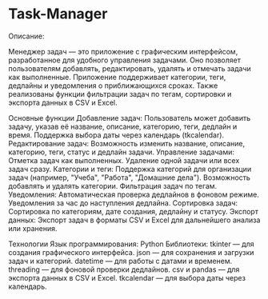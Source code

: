 # Task-Manager
Описание:

  Менеджер задач — это приложение с графическим интерфейсом, разработанное для удобного управления задачами. Оно позволяет пользователям добавлять, редактировать, удалять и отмечать задачи как выполненные. Приложение поддерживает категории, теги, дедлайны и уведомления о приближающихся сроках. Также реализованы функции фильтрации задач по тегам, сортировки и экспорта данных в CSV и Excel.

Основные функции
  Добавление задач:
    Пользователь может добавить задачу, указав её название, описание, категорию, теги, дедлайн и время.
    Поддержка выбора даты через календарь (tkcalendar).
  Редактирование задач:
    Возможность изменить название, описание, категорию, теги, статус и дедлайн задачи.
  Управление задачами:
    Отметка задач как выполненных.
    Удаление одной задачи или всех задач сразу.
  Категории и теги:
    Поддержка категорий для организации задач (например, "Учеба", "Работа", "Домашние дела").
    Возможность добавлять и удалять категории.
    Фильтрация задач по тегам.
  Уведомления:
    Автоматическая проверка дедлайнов в фоновом режиме.
    Уведомления за час до наступления дедлайна.
  Сортировка задач:
    Сортировка по категориям, дате создания, дедлайну и статусу.
  Экспорт данных:
    Экспорт задач в форматы CSV и Excel для дальнейшего анализа или хранения.

Технологии
  Язык программирования: 
    Python
  Библиотеки:
    tkinter — для создания графического интерфейса.
    json — для сохранения и загрузки задач и категорий.
    datetime — для работы с датами и временем.
    threading — для фоновой проверки дедлайнов.
    csv и pandas — для экспорта данных в CSV и Excel.
    tkcalendar — для выбора даты через календарь.
